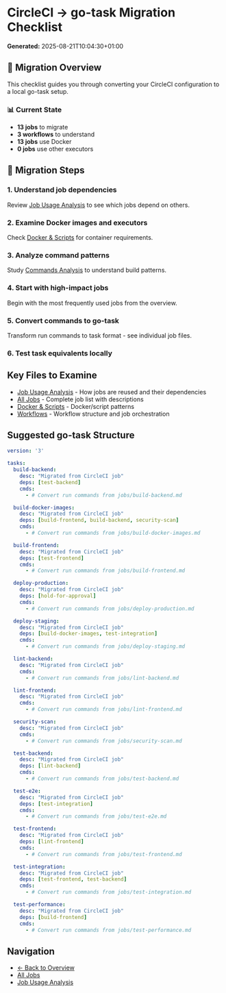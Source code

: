 # CircleCI → go-task Migration Checklist

**Generated:** 2025-08-21T10:04:30+01:00

## 🎯 Migration Overview

This checklist guides you through converting your CircleCI configuration to a local go-task setup.

### 📊 Current State

- **13 jobs** to migrate
- **3 workflows** to understand
- **13 jobs** use Docker
- **0 jobs** use other executors

## 🔄 Migration Steps

### 1. **Understand job dependencies**
Review [Job Usage Analysis](summaries/job-usage.md) to see which jobs depend on others.

### 2. **Examine Docker images and executors**
Check [Docker & Scripts](summaries/docker-and-scripts.md) for container requirements.

### 3. **Analyze command patterns**
Study [Commands Analysis](summaries/commands.md) to understand build patterns.

### 4. **Start with high-impact jobs**
Begin with the most frequently used jobs from the overview.

### 5. **Convert commands to go-task**
Transform run commands to task format - see individual job files.

### 6. **Test task equivalents** locally

## Key Files to Examine

- [Job Usage Analysis](summaries/job-usage.md) - How jobs are reused and their dependencies
- [All Jobs](summaries/all-jobs.md) - Complete job list with descriptions
- [Docker & Scripts](summaries/docker-and-scripts.md) - Docker/script patterns
- [Workflows](summaries/workflows.md) - Workflow structure and job orchestration

## Suggested go-task Structure

```yaml
version: '3'

tasks:
  build-backend:
    desc: "Migrated from CircleCI job"
    deps: [test-backend]
    cmds:
      - # Convert run commands from jobs/build-backend.md

  build-docker-images:
    desc: "Migrated from CircleCI job"
    deps: [build-frontend, build-backend, security-scan]
    cmds:
      - # Convert run commands from jobs/build-docker-images.md

  build-frontend:
    desc: "Migrated from CircleCI job"
    deps: [test-frontend]
    cmds:
      - # Convert run commands from jobs/build-frontend.md

  deploy-production:
    desc: "Migrated from CircleCI job"
    deps: [hold-for-approval]
    cmds:
      - # Convert run commands from jobs/deploy-production.md

  deploy-staging:
    desc: "Migrated from CircleCI job"
    deps: [build-docker-images, test-integration]
    cmds:
      - # Convert run commands from jobs/deploy-staging.md

  lint-backend:
    desc: "Migrated from CircleCI job"
    cmds:
      - # Convert run commands from jobs/lint-backend.md

  lint-frontend:
    desc: "Migrated from CircleCI job"
    cmds:
      - # Convert run commands from jobs/lint-frontend.md

  security-scan:
    desc: "Migrated from CircleCI job"
    cmds:
      - # Convert run commands from jobs/security-scan.md

  test-backend:
    desc: "Migrated from CircleCI job"
    deps: [lint-backend]
    cmds:
      - # Convert run commands from jobs/test-backend.md

  test-e2e:
    desc: "Migrated from CircleCI job"
    deps: [test-integration]
    cmds:
      - # Convert run commands from jobs/test-e2e.md

  test-frontend:
    desc: "Migrated from CircleCI job"
    deps: [lint-frontend]
    cmds:
      - # Convert run commands from jobs/test-frontend.md

  test-integration:
    desc: "Migrated from CircleCI job"
    deps: [test-frontend, test-backend]
    cmds:
      - # Convert run commands from jobs/test-integration.md

  test-performance:
    desc: "Migrated from CircleCI job"
    deps: [build-frontend]
    cmds:
      - # Convert run commands from jobs/test-performance.md

```

## Navigation

- [← Back to Overview](../README.md)
- [All Jobs](summaries/all-jobs.md)
- [Job Usage Analysis](summaries/job-usage.md)
